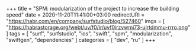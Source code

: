 +++
title = "SPM: modularization of the project to increase the building speed"
date = 2020-11-20T11:41:00+03:00
redirectURI = "https://habr.com/en/company/surfstudio/blog/527460"
imgs = [
    "https://habrastorage.org/webt/uv/f0/ir/uvf0irzvwmi73-ujrtdmmu-rrro.png"
]
tags = [
    "surf",
    "surfstudio",
    "ios",
    "swift",
    "spm",
    "modularization",
    "swiftgen",
    "dependencies"
]
categories = [
    "dev",
    "ru"
]
+++
